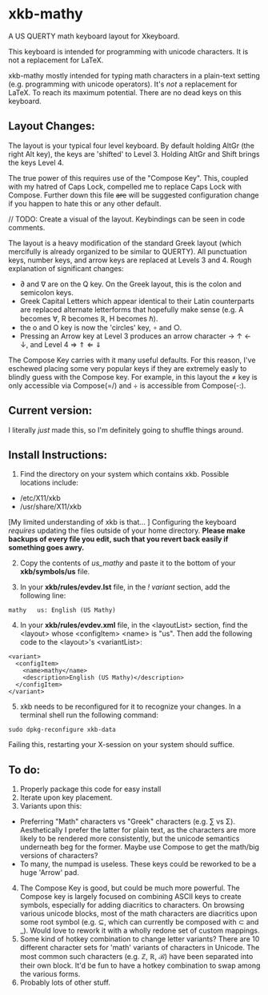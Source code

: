 # xkb-mathy

A US QUERTY math keyboard layout for Xkeyboard.

This keyboard is intended for programming with unicode characters. It is not a replacement for LaTeX.

xkb-mathy mostly intended for typing math characters in a plain-text setting (e.g. programming with unicode operators). It's *not* a replacement for LaTeX. To reach its maximum potential. There are no dead keys on this keyboard.                                       

## Layout Changes:

The layout is your typical four level keyboard. By default holding AltGr (the right Alt key), the keys are 'shifted' to Level 3. Holding AltGr and Shift brings the keys Level 4. 

The true power of this requires use of the "Compose Key". This, coupled with my hatred of Caps Lock, compelled me to replace Caps Lock with Compose. Further down this file ~~are~~ will be suggested configuration change if you happen to hate this or any other default.

// TODO: Create a visual of the layout. Keybindings can be seen in code comments. 

The layout is a heavy modification of the standard Greek layout (which mercifully is already organized to be similar to QUERTY). All punctuation keys, number keys, and arrow keys are replaced at Levels 3 and 4. Rough explanation of significant changes:

- ∂ and ∇ are on the Q key. On the Greek layout, this is the colon and semicolon keys.
- Greek Capital Letters which appear identical to their Latin counterparts are replaced alternate letterforms that hopefully make sense (e.g. A becomes ∀, R becomes ℝ, H becomes ℏ).
- the o and O key is now the 'circles' key, ∘ and ○.
- Pressing an Arrow key at Level 3 produces an arrow character → ↑ ← ↓, and Level 4 ⇒ ⇑ ⇐ ⇓
 
The Compose Key carries with it many useful defaults. For this reason, I've eschewed placing some very popular keys if they are extremely easly to blindly guess with the Compose key. For example, in this layout the ≠ key is only accessible via Compose(=/) and ÷ is accessible from Compose(-:).

## Current version:

I literally *just* made this, so I'm definitely going to shuffle things around. 

## Install Instructions:

1. Find the directory on your system which contains xkb. Possible locations include: 
  - /etc/X11/xkb
  - /usr/share/X11/xkb

\[My limited understanding of xkb is that... \] Configuring the keyboard *requires* updating the files outside of your home directory. **Please make backups of every file you edit, such that you revert back easily if something goes awry.**

2. Copy the contents of *us_mathy* and paste it to the bottom of your **xkb/symbols/us** file. 

3. In your **xkb/rules/evdev.lst** file, in the *! variant* section, add the following line: 

```
mathy   us: English (US Mathy)
```

4. In your **xkb/rules/evdev.xml** file, in the \<layoutList\> section, find the \<layout\> whose \<configItem\> \<name\> is "us". Then add the following code to the \<layout\>'s \<variantList\>:
```
<variant>
  <configItem>
    <name>mathy</name>
    <description>English (US Mathy)</description>
  </configItem>
</variant>
```

5. xkb needs to be reconfigured for it to recognize your changes. In a terminal shell run the following command:

```
sudo dpkg-reconfigure xkb-data
```

Failing this, restarting your X-session on your system should suffice. 

## To do:

1. Properly package this code for easy install
2. Iterate upon key placement. 
3. Variants upon this: 
  - Preferring "Math" characters vs "Greek" characters (e.g. ∑ vs Σ). Aesthetically I prefer the latter for plain text, as the characters are more likely to be rendered more consistently, but the unicode semantics underneath beg for the former. Maybe use Compose to get the math/big versions of characters?
  - To many, the numpad is useless. These keys could be reworked to be a huge 'Arrow' pad. 
4. The Compose Key is good, but could be much more powerful. The Compose key is largely focused on combining ASCII keys to create symbols, especially for adding diacritics to characters. On browsing various unicode blocks, most of the math characters are diacritics upon some root symbol (e.g. ⊆, which can currently be composed with ⊂ and \_). Would love to rework it with a wholly redone set of custom mappings.
5. Some kind of hotkey combination to change letter variants? There are 10 different character sets for 'math' variants of characters in Unicode. The most common such characters (e.g. ℤ, ℝ, ℬ) have been separated into their own block. It'd be fun to have a hotkey combination to swap among the various forms. 
6. Probably lots of other stuff. 
